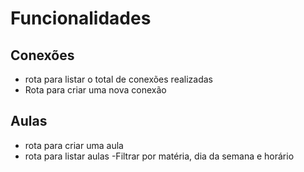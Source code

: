 # Funcionalidades 

## Conexões

- rota para listar o total de conexões realizadas
- Rota para criar uma nova conexão

## Aulas

- rota para criar uma aula
- rota para listar aulas
    -Filtrar por matéria, dia da semana e horário
